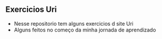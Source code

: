 ## Exercicios Uri 
- Nesse repositorio tem alguns exercicios d site Uri
- Alguns feitos no começo da minha jornada de aprendizado